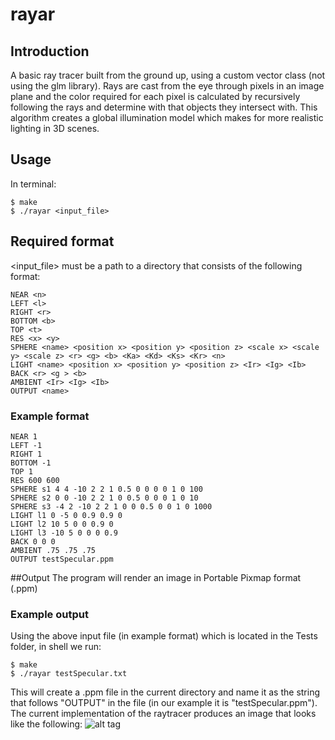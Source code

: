 # rayar

## Introduction
A basic ray tracer built from the ground up, using a custom vector class (not using the glm library). Rays are cast from the eye through pixels in an image plane and the color required for each pixel is calculated by recursively following the rays and determine with that objects they intersect with. This algorithm creates a global illumination model which makes for more realistic lighting in 3D scenes.

## Usage
In terminal:
```shell
$ make
$ ./rayar <input_file>
```
## Required format
<input_file> must be a path to a directory that consists of the following format:
```shell
NEAR <n>
LEFT <l>
RIGHT <r>
BOTTOM <b>
TOP <t>
RES <x> <y>
SPHERE <name> <position x> <position y> <position z> <scale x> <scale y> <scale z> <r> <g> <b> <Ka> <Kd> <Ks> <Kr> <n>
LIGHT <name> <position x> <position y> <position z> <Ir> <Ig> <Ib>
BACK <r> <g > <b>
AMBIENT <Ir> <Ig> <Ib>
OUTPUT <name>
```

### Example format
```shell
NEAR 1
LEFT -1
RIGHT 1
BOTTOM -1
TOP 1
RES 600 600
SPHERE s1 4 4 -10 2 2 1 0.5 0 0 0 0 1 0 100
SPHERE s2 0 0 -10 2 2 1 0 0.5 0 0 0 1 0 10
SPHERE s3 -4 2 -10 2 2 1 0 0 0.5 0 0 1 0 1000
LIGHT l1 0 -5 0 0.9 0.9 0
LIGHT l2 10 5 0 0 0.9 0
LIGHT l3 -10 5 0 0 0 0.9
BACK 0 0 0
AMBIENT .75 .75 .75
OUTPUT testSpecular.ppm
```

##Output
The program will render an image in Portable Pixmap format (.ppm)

### Example output
Using the above input file (in example format) which is located in the Tests folder, in shell we run:
```shell
$ make
$ ./rayar testSpecular.txt
```
This will create a .ppm file in the current directory and name it as the string that follows "OUTPUT" in the file (in our example it is "testSpecular.ppm"). The current implementation of the raytracer produces an image that looks like the following:
![alt tag](http://www.alekseev.io/misc/testSpecular.ppm)
